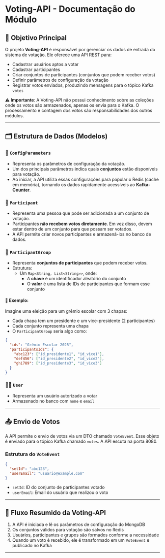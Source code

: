 # Voting-API - Documentação do Módulo

## 🧩 Objetivo Principal

O projeto **Voting-API** é responsável por gerenciar os dados de entrada do sistema de votação. Ele oferece uma API REST para:

- Cadastrar usuários aptos a votar
- Cadastrar participantes
- Criar conjuntos de participantes (conjuntos que podem receber votos)
- Definir parâmetros de configuração da votação
- Registrar votos enviados, produzindo mensagens para o tópico Kafka `votes`

⚠️ **Importante**: A Voting-API não possui conhecimento sobre as coleções onde os votos são armazenados, apenas os envia para o Kafka. O processamento e contagem dos votos são responsabilidades dos outros módulos.

---

## 🗂️ Estrutura de Dados (Modelos)

### 📄 `ConfigParameters`

- Representa os parâmetros de configuração da votação.
- Um dos principais parâmetros indica quais **conjuntos** estão disponíveis para votação.
- Ao iniciar, a API utiliza essas configurações para popular o Redis (cache em memória), tornando os dados rapidamente acessíveis ao **Kafka-Counter**.

### 🧑 `Participant`

- Representa uma pessoa que pode ser adicionada a um conjunto de votação.
- Participantes **não recebem votos diretamente**. Em vez disso, devem estar dentro de um conjunto para que possam ser votados.
- A API permite criar novos participantes e armazená-los no banco de dados.

### 👥 `ParticipantGroup`

- Representa **conjuntos de participantes** que podem receber votos.
- Estrutura:
  - Um `Map<String, List<String>>`, onde:
    - A **chave** é um identificador aleatório do conjunto
    - O **valor** é uma lista de IDs de participantes que formam esse conjunto

#### 📝 Exemplo:
Imagine uma eleição para um grêmio escolar com 3 chapas:
- Cada chapa tem um presidente e um vice-presidente (2 participantes)
- Cada conjunto representa uma chapa
- O `ParticipantGroup` seria algo como:

```json
{
  "ids": "Grêmio Escolar 2025",
  "participantsIds": {
    "abc123": ["id_presidente1", "id_vice1"],
    "def456": ["id_presidente2", "id_vice2"],
    "ghi789": ["id_presidente3", "id_vice3"]
  }
}
```

### 🙋‍♂️ `User`

- Representa um usuário autorizado a votar
- Armazenado no banco com `nome` e `email`

---

## 📤 Envio de Votos

A API permite o envio de votos via um DTO chamado `VoteEvent`. Esse objeto é enviado para o tópico Kafka chamado `votes`.
A API escuta na porta 8080.

### Estrutura do `VoteEvent`
```json
{
  "setId": "abc123",
  "userEmail": "usuario@example.com"
}
```

- `setId`: ID do conjunto de participantes votado
- `userEmail`: Email do usuário que realizou o voto

---

## 🔁 Fluxo Resumido da Voting-API

1. A API é iniciada e lê os parâmetros de configuração do MongoDB
2. Os conjuntos válidos para votação são salvos no Redis
3. Usuários, participantes e grupos são formados conforme a necessidade
4. Quando um voto é recebido, ele é transformado em um `VoteEvent` e publicado no Kafka

---

